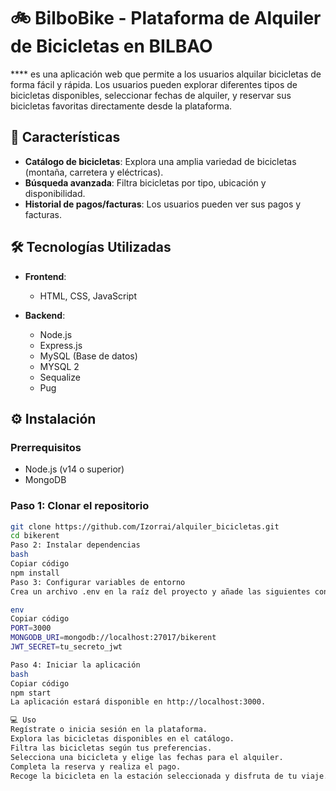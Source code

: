 # 🚲 BilboBike - Plataforma de Alquiler de Bicicletas en BILBAO

**** es una aplicación web que permite a los usuarios alquilar bicicletas de forma fácil y rápida. Los usuarios pueden explorar diferentes tipos de bicicletas disponibles, seleccionar fechas de alquiler, y reservar sus bicicletas favoritas directamente desde la plataforma.

## 🚀 Características

- **Catálogo de bicicletas**: Explora una amplia variedad de bicicletas (montaña, carretera y eléctricas).
- **Búsqueda avanzada**: Filtra bicicletas por tipo, ubicación y disponibilidad.
- **Historial de pagos/facturas**: Los usuarios pueden ver sus pagos y facturas.


## 🛠️ Tecnologías Utilizadas

- **Frontend**:
  - HTML, CSS, JavaScript

- **Backend**:
  - Node.js
  - Express.js
  - MySQL (Base de datos)
  - MYSQL 2
  - Sequalize
  - Pug
 
  

## ⚙️ Instalación

### Prerrequisitos
- Node.js (v14 o superior)
- MongoDB

### Paso 1: Clonar el repositorio
```bash
git clone https://github.com/Izorrai/alquiler_bicicletas.git
cd bikerent
Paso 2: Instalar dependencias
bash
Copiar código
npm install
Paso 3: Configurar variables de entorno
Crea un archivo .env en la raíz del proyecto y añade las siguientes configuraciones:

env
Copiar código
PORT=3000
MONGODB_URI=mongodb://localhost:27017/bikerent
JWT_SECRET=tu_secreto_jwt

Paso 4: Iniciar la aplicación
bash
Copiar código
npm start
La aplicación estará disponible en http://localhost:3000.

💻 Uso
Regístrate o inicia sesión en la plataforma.
Explora las bicicletas disponibles en el catálogo.
Filtra las bicicletas según tus preferencias.
Selecciona una bicicleta y elige las fechas para el alquiler.
Completa la reserva y realiza el pago.
Recoge la bicicleta en la estación seleccionada y disfruta de tu viaje.


